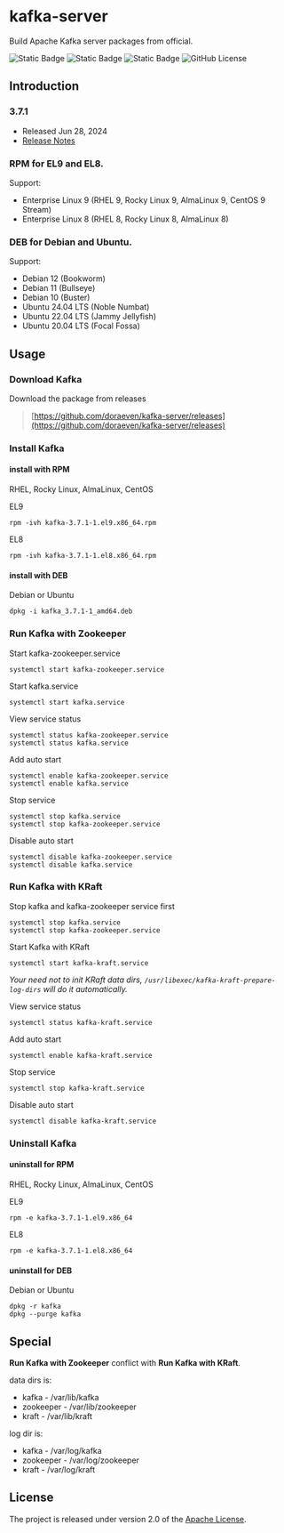 # kafka-server
Build Apache Kafka server packages from official.

![Static Badge](https://img.shields.io/badge/build-passing-brightgreen)
![Static Badge](https://img.shields.io/badge/tag-3.7.1-blue)
![Static Badge](https://img.shields.io/badge/released-v20240730-blue)
![GitHub License](https://img.shields.io/github/license/doraeven/kafka-server)

## Introduction
### 3.7.1
- Released Jun 28, 2024
- [Release Notes](https://downloads.apache.org/kafka/3.7.1/RELEASE_NOTES.html)

### RPM for EL9 and EL8.
Support:
- Enterprise Linux 9 (RHEL 9, Rocky Linux 9, AlmaLinux 9, CentOS 9 Stream)
- Enterprise Linux 8 (RHEL 8, Rocky Linux 8, AlmaLinux 8)

### DEB for Debian and Ubuntu.
Support:
- Debian 12 (Bookworm)
- Debian 11 (Bullseye)
- Debian 10 (Buster)
- Ubuntu 24.04 LTS (Noble Numbat)
- Ubuntu 22.04 LTS (Jammy Jellyfish)
- Ubuntu 20.04 LTS (Focal Fossa)

## Usage
### Download Kafka
Download the package from releases

> [https://github.com/doraeven/kafka-server/releases](https://github.com/doraeven/kafka-server/releases)

### Install Kafka
#### install with RPM
RHEL, Rocky Linux, AlmaLinux, CentOS

EL9
```shell
rpm -ivh kafka-3.7.1-1.el9.x86_64.rpm
```
EL8
```shell
rpm -ivh kafka-3.7.1-1.el8.x86_64.rpm
```

#### install with DEB
Debian or Ubuntu
```shell
dpkg -i kafka_3.7.1-1_amd64.deb
```

### Run Kafka with Zookeeper
Start kafka-zookeeper.service
```shell
systemctl start kafka-zookeeper.service
```

Start kafka.service
```shell
systemctl start kafka.service
```

View service status
```shell
systemctl status kafka-zookeeper.service
systemctl status kafka.service
```

Add auto start
```shell
systemctl enable kafka-zookeeper.service
systemctl enable kafka.service
```

Stop service
```shell
systemctl stop kafka.service
systemctl stop kafka-zookeeper.service
```

Disable auto start
```shell
systemctl disable kafka-zookeeper.service
systemctl disable kafka.service
```

### Run Kafka with KRaft
Stop kafka and kafka-zookeeper service first
```shell
systemctl stop kafka.service
systemctl stop kafka-zookeeper.service
```

Start Kafka with KRaft
```shell
systemctl start kafka-kraft.service
```
_Your need not to init KRaft data dirs, `/usr/libexec/kafka-kraft-prepare-log-dirs` will do it automatically._

View service status
```shell
systemctl status kafka-kraft.service
```

Add auto start
```shell
systemctl enable kafka-kraft.service
```

Stop service
```shell
systemctl stop kafka-kraft.service
```

Disable auto start
```shell
systemctl disable kafka-kraft.service
```

### Uninstall Kafka
#### uninstall for RPM
RHEL, Rocky Linux, AlmaLinux, CentOS

EL9
```shell
rpm -e kafka-3.7.1-1.el9.x86_64
```
EL8
```shell
rpm -e kafka-3.7.1-1.el8.x86_64
```

#### uninstall for DEB
Debian or Ubuntu
```shell
dpkg -r kafka
dpkg --purge kafka
```

## Special
**Run Kafka with Zookeeper** conflict with **Run Kafka with KRaft**.

data dirs is:
- kafka - /var/lib/kafka
- zookeeper - /var/lib/zookeeper
- kraft - /var/lib/kraft

log dir is:
- kafka - /var/log/kafka
- zookeeper - /var/log/zookeeper
- kraft - /var/log/kraft

## License

The project is released under version 2.0 of the [Apache License](https://www.apache.org/licenses/LICENSE-2.0).
